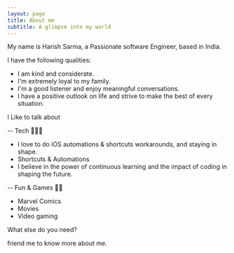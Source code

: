 ```yaml
---
layout: page
title: About me
subtitle: A glimpse into my world
---
```

<!-- <img style="display: block; margin: 0 auto;" alt="coding" width="498" src="assets/img/programmer.gif"> -->

My name is Harish Sarma, a Passionate software Engineer, based in India.  

I have the following qualities:
- I am kind and considerate.
- I'm extremely loyal to my family.
- I'm a good listener and enjoy meaningful conversations.
- I have a positive outlook on life and strive to make the best of every situation.

I Like to talk about

-- Tech 👨🏻‍💻
- I love to do iOS automations & shortcuts workarounds, and staying in shape.
- Shortcuts & Automations
- I believe in the power of continuous learning and the impact of coding in shaping the future. 
  
-- Fun & Games 🕺🏻
- Marvel Comics
- Movies
- Video gaming

What else do you need?

friend me to know more about me.

<!-- ### My story -->

<!-- To be honest, I'm having some trouble remembering right now, so why don't you just watch [my movie](https://en.wikipedia.org/wiki/The_Princess_Bride_%28film%29) and it will answer **all** your questions. -->
